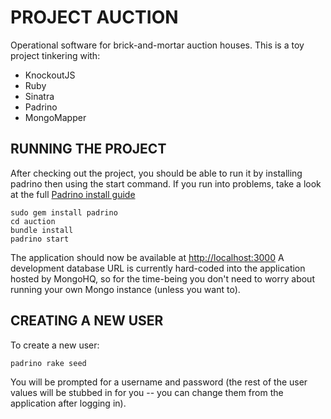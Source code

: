 # PROJECT AUCTION #

Operational software for brick-and-mortar auction houses. This is a toy project tinkering with:

* KnockoutJS
* Ruby
* Sinatra
* Padrino
* MongoMapper

## RUNNING THE PROJECT ##

After checking out the project, you should be able to run it by installing
padrino then using the start command. If you run into problems, take a look
at the full [Padrino install guide][1]

    sudo gem install padrino
    cd auction
    bundle install
    padrino start

The application should now be available at [http://localhost:3000](http://localhost:3000)
A development database URL is currently hard-coded into the application hosted
by MongoHQ, so for the time-being you don't need to worry about running your
own Mongo instance (unless you want to).

## CREATING A NEW USER ##

To create a new user:

    padrino rake seed

You will be prompted for a username and password (the rest of the user values
will be stubbed in for you -- you can change them from the application after
logging in).


[1]: http://www.padrinorb.com/guides/installation
